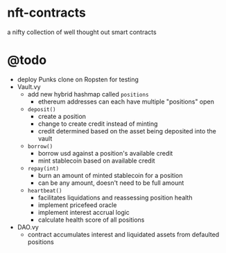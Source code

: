 # nft-contracts
a nifty collection of well thought out smart contracts

# @todo
- deploy Punks clone on Ropsten for testing
- Vault.vy
  - add new hybrid hashmap called `positions`
    - ethereum addresses can each have multiple "positions" open
  - `deposit()`
    - create a position
    - change to create credit instead of minting
    - credit determined based on the asset being deposited into the vault
  - `borrow()`
    - borrow usd against a position's available credit
    - mint stablecoin based on available credit
  - `repay(int)`
    - burn an amount of minted stablecoin for a position
    - can be any amount, doesn't need to be full amount
  - `heartbeat()`
    - facilitates liquidations and reassessing position health
    - implement pricefeed oracle
    - implement interest accrual logic
    - calculate health score of all positions
- DAO.vy
  - contract accumulates interest and liquidated assets from defaulted positions

